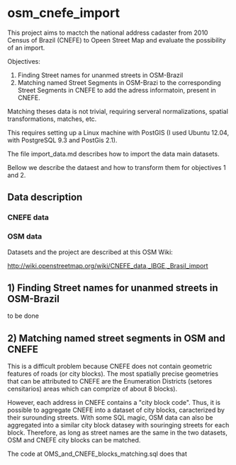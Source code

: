osm_cnefe_import
================

This project aims to mactch the national address cadaster from  2010 Census of Brazil (CNEFE) to Opeen Street Map and evaluate the possibility of an import. 

Objectives:
1) Finding Street names for unanmed streets in OSM-Brazil
2)  Matching named Street Segments in OSM-Brazi to the corresponding Street Segments in CNEFE to add the adress informatoin, present in CNEFE. 

Matching theses data is not trivial, requiring serveral normalizations, spatial transformations, matches, etc. 

This requires setting up a Linux machine with PostGIS (I used Ubuntu 12.04, with PostgreSQL 9.3 and PostGis 2.1). 

The file import_data.md describes how to import the data main datasets.  

Bellow we describe the dataest and how to transform them for objectives 1 and 2. 


## Data description

### CNEFE data


### OSM data

Datasets and the project are described at this OSM Wiki: 

http://wiki.openstreetmap.org/wiki/CNEFE_data,_IBGE,_Brasil_import



## 1) Finding Street names for unanmed streets in OSM-Brazil

to be done

## 2) Matching named street segments in OSM and CNEFE

This is a difficult problem because CNEFE does not contain geometric features of roads (or city blocks). The most spatially precise geometries that can be attributed to CNEFE are the Enumeration Districts (setores censitarios) areas which can comprize of about 8 blocks). 

However, each address in CNEFE contains a "city block code". Thus, it is possible to aggregate CNEFE into a dataset of city blocks, caracterized by their surounding streets. With some SQL magic, OSM data can also be aggregated into a similar city block datasey with souringing streets for each block. Therefore, as long as street names are the same in the two datasets, OSM and CNEFE city blocks can be matched. 

The code at OMS_and_CNEFE_blocks_matching.sql does that




   






